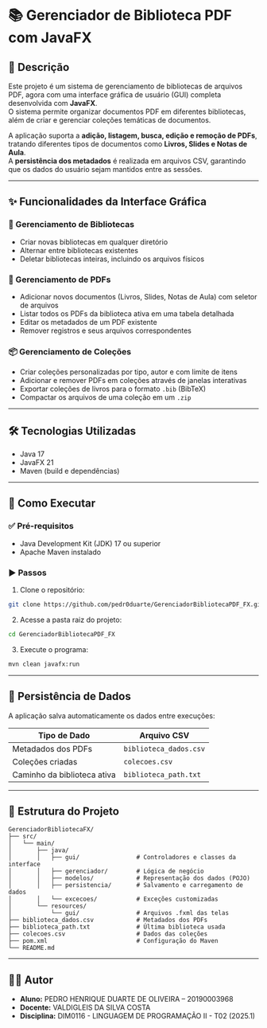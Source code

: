 # 📚 Gerenciador de Biblioteca PDF com JavaFX

## 📌 Descrição

Este projeto é um sistema de gerenciamento de bibliotecas de arquivos PDF, agora com uma interface gráfica de usuário (GUI) completa desenvolvida com **JavaFX**.  
O sistema permite organizar documentos PDF em diferentes bibliotecas, além de criar e gerenciar coleções temáticas de documentos.

A aplicação suporta a **adição, listagem, busca, edição e remoção de PDFs**, tratando diferentes tipos de documentos como **Livros, Slides e Notas de Aula**.  
A **persistência dos metadados** é realizada em arquivos CSV, garantindo que os dados do usuário sejam mantidos entre as sessões.

---

## ✨ Funcionalidades da Interface Gráfica

### 📁 Gerenciamento de Bibliotecas
- Criar novas bibliotecas em qualquer diretório
- Alternar entre bibliotecas existentes
- Deletar bibliotecas inteiras, incluindo os arquivos físicos

### 📄 Gerenciamento de PDFs
- Adicionar novos documentos (Livros, Slides, Notas de Aula) com seletor de arquivos
- Listar todos os PDFs da biblioteca ativa em uma tabela detalhada
- Editar os metadados de um PDF existente
- Remover registros e seus arquivos correspondentes

### 📦 Gerenciamento de Coleções
- Criar coleções personalizadas por tipo, autor e com limite de itens
- Adicionar e remover PDFs em coleções através de janelas interativas
- Exportar coleções de livros para o formato `.bib` (BibTeX)
- Compactar os arquivos de uma coleção em um `.zip`

---

## 🛠️ Tecnologias Utilizadas

- Java 17  
- JavaFX 21  
- Maven (build e dependências)

---

## 🚀 Como Executar

### ✅ Pré-requisitos

- Java Development Kit (JDK) 17 ou superior
- Apache Maven instalado

### ▶️ Passos

1. Clone o repositório:

```bash
git clone https://github.com/pedr0duarte/GerenciadorBibliotecaPDF_FX.git
```

2. Acesse a pasta raiz do projeto:

```bash
cd GerenciadorBibliotecaPDF_FX
```

3. Execute o programa:

```bash
mvn clean javafx:run
```

---

## 💾 Persistência de Dados

A aplicação salva automaticamente os dados entre execuções:

| Tipo de Dado        | Arquivo CSV                  |
|---------------------|------------------------------|
| Metadados dos PDFs  | `biblioteca_dados.csv`       |
| Coleções criadas    | `colecoes.csv`               |
| Caminho da biblioteca ativa | `biblioteca_path.txt` |

---

## 📂 Estrutura do Projeto

```
GerenciadorBibliotecaFX/
├── src/
│   └── main/
│       ├── java/
│       │   ├── gui/                # Controladores e classes da interface
│       │   ├── gerenciador/        # Lógica de negócio
│       │   ├── modelos/            # Representação dos dados (POJO)
│       │   ├── persistencia/       # Salvamento e carregamento de dados
│       │   └── excecoes/           # Exceções customizadas
│       └── resources/
│           └── gui/                # Arquivos .fxml das telas
├── biblioteca_dados.csv            # Metadados dos PDFs
├── biblioteca_path.txt             # Última biblioteca usada
├── colecoes.csv                    # Dados das coleções
├── pom.xml                         # Configuração do Maven
└── README.md
```

---

## 👨‍💻 Autor

- **Aluno:** PEDRO HENRIQUE DUARTE DE OLIVEIRA – 20190003968  
- **Docente:** VALDIGLEIS DA SILVA COSTA  
- **Disciplina:** DIM0116 - LINGUAGEM DE PROGRAMAÇÃO II - T02 (2025.1)